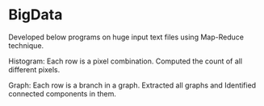 # BigData
Developed below programs on huge input text files using Map-Reduce technique.

Histogram: Each row is a pixel combination. Computed the count of all different pixels.

Graph: Each row is a branch in a graph. Extracted all graphs and Identified connected components in them.


